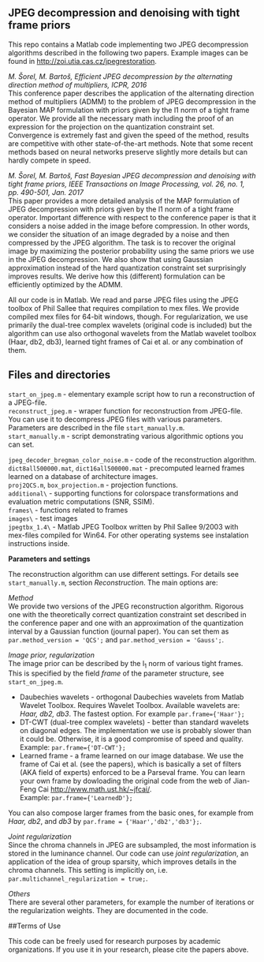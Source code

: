 ## JPEG decompression and denoising with tight frame priors
This repo contains a Matlab code implementing two JPEG decompression algorithms described in the following
two papers. Example images can be found in <http://zoi.utia.cas.cz/jpegrestoration>.

*M. Šorel, M. Bartoš, Efficient JPEG decompression by the alternating direction method of multipliers, ICPR, 2016*  
This conference paper describes the application of the alternating direction method of multipliers (ADMM) 
to the problem of JPEG decompression in the Bayesian MAP formulation with priors given by the 
l1 norm of a tight frame operator. We provide all the necessary math including the proof of an 
expression for the projection on the quantization constraint set. Convergence is extremely fast 
and given the speed of the method, results are competitive with other state-of-the-art methods. 
Note that some recent methods based on neural networks preserve slightly more details 
but can hardly compete in speed.  

*M. Šorel, M. Bartoš, Fast Bayesian JPEG decompression and denoising with tight frame priors, IEEE Transactions on Image Processing, vol. 26, no. 1, pp. 490-501, Jan. 2017*  
This paper provides a more detailed analysis of the MAP formulation of JPEG decompression with 
priors given by the l1 norm of a tight frame operator. Important difference with respect to the 
conference paper is that it considers a noise added in the image before compression. In other words, 
we consider the situation of an image degraded by a noise and then compressed by the JPEG algorithm. 
The task is to recover the original image by maximizing the posterior probability using the same priors 
we use in the JPEG decompression. We also show that using Gaussian approximation instead of 
the hard quantization constraint set surprisingly improves results. We derive how this (different) 
formulation can be efficiently optimized by the ADMM.

All our code is in Matlab. We read and parse JPEG files using the JPEG toolbox of Phil Sallee
that requires compilation to mex files. We provide compiled mex files for 64-bit windows, though.
For regularization, we use primarily the dual-tree complex wavelets (original code is included) but the algorithm 
can use also orthogonal wavelets from the Matlab wavelet toolbox (Haar, db2, db3), learned tight frames of Cai et al. or any combination of them.   

## Files and directories
`start_on_jpeg.m` - elementary example script how to run a reconstruction of a JPEG-file.  
`reconstruct_jpeg.m` - wraper function for reconstruction from JPEG-file. You can use it to 
decompress JPEG files with various parameters. Parameters are described in the file `start_manually.m`.   
`start_manually.m` - script demonstrating various algorithmic options you can set. 

`jpeg_decoder_bregman_color_noise.m` - code of the reconstruction algorithm.  
`dict8all500000.mat`, `dict16all500000.mat` - precomputed learned frames learned on a database of architecture images.  
`proj2QCS.m`, `box_projection.m` - projection functions.  
`additional\` - supporting functions for colorspace transformations and evaluation metric computations (SNR, SSIM).  
`frames\` - functions related to frames  
`images\` - test images  
`jpegtbx_1.4\` - Matlab JPEG Toolbox written by Phil Sallee 9/2003 with mex-files compiled for Win64. For other operating systems see instalation instructions inside.

**Parameters and settings**

The reconstruction algorithm can use different settings. For details see `start_manually.m`, 
section *Reconstruction*. The main options are:

*Method*  
We provide two versions of the JPEG reconstruction algorithm. Rigorous one with
the theoretically correct quantization constraint set described in the conference paper
and one with an approximation of the quantization interval by a Gaussian function
(journal paper).
You can set them as
`par.method_version = 'QCS';` and `par.method_version = 'Gauss';`.

*Image prior, regularization*  
The image prior can be described by the l<sub>1</sub> norm of various tight frames. 
This is specified by the field <em>frame</em> of the parameter structure, see `start_on_jpeg.m`.

* Daubechies wavelets - orthogonal Daubechies wavelets from Matlab Wavelet Toolbox. Requires Wavelet Toolbox. 
Available wavelets are: *Haar, db2, db3*. The fastest option. For example `par.frame={'Haar'};`
* DT-CWT (dual-tree complex wavelets) - better than standard wavelets on diagonal edges. The implementation
we use is probably slower than it could be. Otherwise, it is a good compromise of speed and quality.  
Example: `par.frame={'DT-CWT'};`
* Learned frame - a frame learned on our image database. We use the frame of Cai et al. (see the papers), which
is basically a set of filters (AKA field of experts) enforced to be a Parseval frame. 
You can learn your own frame by dowloading the original code from the web of Jian-Feng Cai
<http://www.math.ust.hk/~jfcai/>.  
Example: `par.frame={'LearnedD'};`

You can also compose larger frames from the basic ones, for example from  *Haar, db2*, and *db3*
by  `par.frame = {'Haar','db2','db3'};`.

*Joint regularization*  
Since the chroma channels in JPEG are subsampled, the most information is stored in the
luminance channel. Our code can use *joint regularization*, an application of the idea of 
group sparsity, which improves details in the chroma channels.  This setting is implicitly on, i.e.
`par.multichannel_regularization = true;`.

*Others*  
There are several other parameters, for example the number of iterations
or the regularization weights. They are documented in the code.


##Terms of Use

This code can be freely used for research purposes by academic organizations.
If you use it in your research, please cite the papers above.